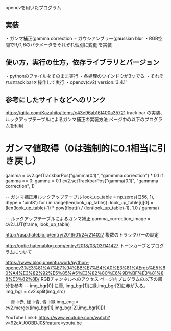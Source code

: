 opencvを用いたプログラム

## 実装
・ガンマ補正(gamma correction
・ガウシアンブラー(gaussian blur
・RGB空間でR,G,Bのパラメータをそれぞれ個別に変更
を実装

## 使い方，実行の仕方，依存ライブラリとバージョン
・pythonのファイルをそのまま実行
・各処理のウインドウが3つでる
・それぞれのtrack barを操作して実行
・opencv(cv2) version:'3.4.1'

## 参考にしたサイトなどへのリンク
https://qiita.com/Kazuhito/items/c43e96ab16f400a35721
track bar の実装、ルックアップテーブルによるガンマ補正の実装方法
ページ中の以下のプログラムを利用
  # ガンマ値取得（0は強制的に0.1相当に引き戻し）
  gamma = cv2.getTrackbarPos("gamma(0.1)", "gammma correction") * 0.1
  if gamma == 0:
      gamma = 0.1
      cv2.setTrackbarPos("gamma(0.1)", "gammma correction", 1)

  -- ガンマ補正用ルックアップテーブル
  look_up_table = np.zeros((256, 1), dtype = 'uint8')
  for i in range(len(look_up_table)):
      look_up_table[i][0] = (len(look_up_table)-1) * pow(float(i) / (len(look_up_table)-1), 1.0 / gamma)

  -- ルックアップテーブルによるガンマ補正
  gamma_correction_image = cv2.LUT(frame, look_up_table)

http://rasp.hateblo.jp/entry/2016/01/24/214027
複数のトラックバーの設定

http://optie.hatenablog.com/entry/2018/03/03/141427
トーンカーブとプログラムについて

https://www.blog.umentu.work/python-opencv3%E3%81%A7%E7%94%BB%E7%B4%A0%E3%81%AErgb%E5%80%A4%E3%82%92%E5%85%A5%E3%82%8C%E6%9B%BF%E3%81%88%E3%82%8B/
RGBチャンネルへのアクセス
ページ内プログラムの以下の部分を参考
  -- img_bgr[0] に青, img_bgr[1]に緑,img_bgr[2]に赤が入る。
  img_bgr = cv2.split(img_src)

  -- 青->赤, 緑->青, 青->緑
  img_cng = cv2.merge((img_bgr[1],img_bgr[2],img_bgr[0]))

YouTube Link↓
https://www.youtube.com/watch?v=92cAU0OBDJ0&feature=youtu.be
